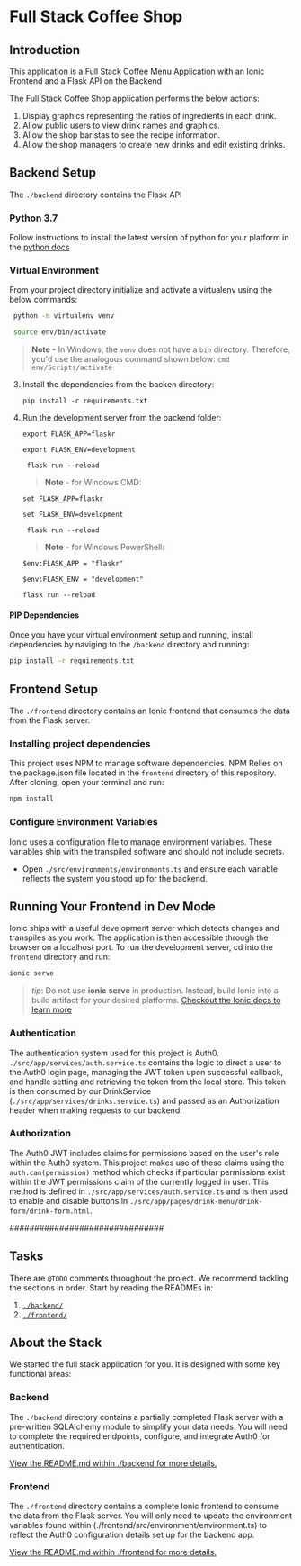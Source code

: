# Full Stack Coffee Shop
## Introduction

This application is a Full Stack Coffee Menu Application with an Ionic Frontend and a Flask API on the Backend

The  Full Stack Coffee Shop application performs the below actions:

1. Display graphics representing the ratios of ingredients in each drink.
2. Allow public users to view drink names and graphics.
3. Allow the shop baristas to see the recipe information.
4. Allow the shop managers to create new drinks and edit existing drinks.



## Backend Setup

The `./backend` directory contains the Flask API

### Python 3.7

Follow instructions to install the latest version of python for your platform in the [python docs](https://docs.python.org/3/using/unix.html#getting-and-installing-the-latest-version-of-python)

### Virtual Environment

From your project directory initialize and activate a virtualenv using the below commands:

```bash
 python -m virtualenv venv 
```


```bash
 source env/bin/activate 
```

>**Note** - In Windows, the `venv` does not have a `bin` directory. Therefore, you'd use the analogous command shown below:
    ```cmd
    env/Scripts/activate 
    ```

3. Install the dependencies from the backen directory:
   
    ``` pip install -r requirements.txt ```

4. Run the development server from the backend folder:
   
   ``` export FLASK_APP=flaskr ``` 

   ``` export FLASK_ENV=development ```

   ``` flask run --reload```
   
   >**Note** - for Windows CMD:

    ``` set FLASK_APP=flaskr ``` 

   ``` set FLASK_ENV=development ```
   
   ``` flask run --reload```

    >**Note** - for Windows PowerShell:

    ``` $env:FLASK_APP = "flaskr" ```  

   ``` $env:FLASK_ENV = "development" ```
   
   ``` flask run --reload ```


#### PIP Dependencies

Once you have your virtual environment setup and running, install dependencies by naviging to the `/backend` directory and running:

```bash
pip install -r requirements.txt
```



## Frontend Setup
The `./frontend` directory contains an Ionic frontend that consumes the data from the Flask server.

### Installing project dependencies

This project uses NPM to manage software dependencies. NPM Relies on the package.json file located in the `frontend` directory of this repository. After cloning, open your terminal and run:

```bash
npm install
```

### Configure Environment Variables

Ionic uses a configuration file to manage environment variables. These variables ship with the transpiled software and should not include secrets.

- Open `./src/environments/environments.ts` and ensure each variable reflects the system you stood up for the backend.

## Running Your Frontend in Dev Mode

Ionic ships with a useful development server which detects changes and transpiles as you work. The application is then accessible through the browser on a localhost port. To run the development server, cd into the `frontend` directory and run:

```bash
ionic serve
```

> _tip_: Do not use **ionic serve** in production. Instead, build Ionic into a build artifact for your desired platforms.
> [Checkout the Ionic docs to learn more](https://ionicframework.com/docs/cli/commands/build)


### Authentication

The authentication system used for this project is Auth0. `./src/app/services/auth.service.ts` contains the logic to direct a user to the Auth0 login page, managing the JWT token upon successful callback, and handle setting and retrieving the token from the local store. This token is then consumed by our DrinkService (`./src/app/services/drinks.service.ts`) and passed as an Authorization header when making requests to our backend.

### Authorization

The Auth0 JWT includes claims for permissions based on the user's role within the Auth0 system. This project makes use of these claims using the `auth.can(permission)` method which checks if particular permissions exist within the JWT permissions claim of the currently logged in user. This method is defined in  `./src/app/services/auth.service.ts` and is then used to enable and disable buttons in `./src/app/pages/drink-menu/drink-form/drink-form.html`.

############################### 

## Tasks

There are `@TODO` comments throughout the project. We recommend tackling the sections in order. Start by reading the READMEs in:

1. [`./backend/`](./backend/README.md)
2. [`./frontend/`](./frontend/README.md)

## About the Stack

We started the full stack application for you. It is designed with some key functional areas:

### Backend

The `./backend` directory contains a partially completed Flask server with a pre-written SQLAlchemy module to simplify your data needs. You will need to complete the required endpoints, configure, and integrate Auth0 for authentication.

[View the README.md within ./backend for more details.](./backend/README.md)

### Frontend

The `./frontend` directory contains a complete Ionic frontend to consume the data from the Flask server. You will only need to update the environment variables found within (./frontend/src/environment/environment.ts) to reflect the Auth0 configuration details set up for the backend app.

[View the README.md within ./frontend for more details.](./frontend/README.md)
